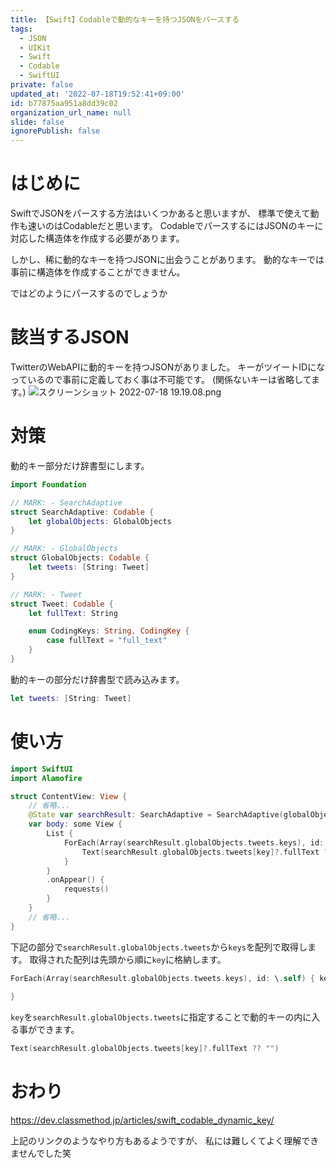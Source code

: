```yaml
---
title: 【Swift】Codableで動的なキーを持つJSONをパースする
tags:
  - JSON
  - UIKit
  - Swift
  - Codable
  - SwiftUI
private: false
updated_at: '2022-07-18T19:52:41+09:00'
id: b77875aa951a8dd39c02
organization_url_name: null
slide: false
ignorePublish: false
---
```

# はじめに
SwiftでJSONをパースする方法はいくつかあると思いますが、
標準で使えて動作も速いのはCodableだと思います。
CodableでパースするにはJSONのキーに対応した構造体を作成する必要があります。

しかし、稀に動的なキーを持つJSONに出会うことがあります。
動的なキーでは事前に構造体を作成することができません。

ではどのようにパースするのでしょうか

# 該当するJSON
TwitterのWebAPIに動的キーを持つJSONがありました。
キーがツイートIDになっているので事前に定義しておく事は不可能です。
(関係ないキーは省略してます。)
![スクリーンショット 2022-07-18 19.19.08.png](https://qiita-image-store.s3.ap-northeast-1.amazonaws.com/0/1745371/ffcb2f4b-88c0-28a6-1a2b-3bec0df34395.png)

# 対策
動的キー部分だけ辞書型にします。
```swift
import Foundation

// MARK: - SearchAdaptive
struct SearchAdaptive: Codable {
    let globalObjects: GlobalObjects
}

// MARK: - GlobalObjects
struct GlobalObjects: Codable {
    let tweets: [String: Tweet]
}

// MARK: - Tweet
struct Tweet: Codable {
    let fullText: String

    enum CodingKeys: String, CodingKey {
        case fullText = "full_text"
    }
}
```
動的キーの部分だけ辞書型で読み込みます。
```swift
let tweets: [String: Tweet]
```

# 使い方
```swift
import SwiftUI
import Alamofire

struct ContentView: View {
    // 省略...
    @State var searchResult: SearchAdaptive = SearchAdaptive(globalObjects: GlobalObjects(tweets: [:]))
    var body: some View {
        List {
            ForEach(Array(searchResult.globalObjects.tweets.keys), id: \.self) { key in
                Text(searchResult.globalObjects.tweets[key]?.fullText ?? "")
            }
        }
        .onAppear() {
            requests()
        }
    }
    // 省略...
}
```

下記の部分で`searchResult.globalObjects.tweets`から`keys`を配列で取得します。
取得された配列は先頭から順に`key`に格納します。
```swift
ForEach(Array(searchResult.globalObjects.tweets.keys), id: \.self) { key in
 
}
```

`key`を`searchResult.globalObjects.tweets`に指定することで動的キーの内に入る事ができます。
```swift
Text(searchResult.globalObjects.tweets[key]?.fullText ?? "")
```


# おわり
https://dev.classmethod.jp/articles/swift_codable_dynamic_key/

上記のリンクのようなやり方もあるようですが、
私には難しくてよく理解できませんでした笑
